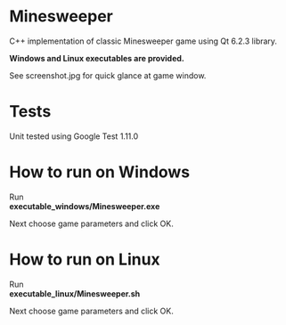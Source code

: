 # Minesweeper
C++ implementation of classic Minesweeper game using Qt 6.2.3 library.

**Windows and Linux executables are provided.**

See screenshot.jpg for quick glance at game window.

# Tests
Unit tested using Google Test 1.11.0

# How to run on Windows
Run\
**executable_windows/Minesweeper.exe**

Next choose game parameters and click OK.

# How to run on Linux
Run\
**executable_linux/Minesweeper.sh**

Next choose game parameters and click OK.

